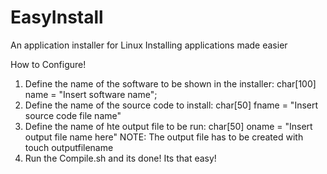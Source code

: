 # EasyInstall
An application installer for Linux
Installing applications made easier

How to Configure!
1. Define the name of the software to be shown in the installer: char[100] name = "Insert software name";
2. Define the name of the source code to install: char[50] fname = "Insert source code file name"
3. Define the name of hte output file to be run: char[50] oname = "Insert output file name here"
NOTE: The output file has to be created with touch outputfilename
4. Run the Compile.sh and its done!
Its that easy!

